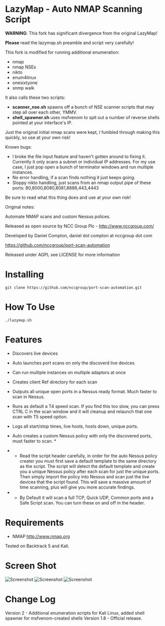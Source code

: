 LazyMap - Auto NMAP Scanning Script
============================================

**WARNING**: This fork has significant divergence from the original LazyMap!

**Please** read the lazymap.sh preamble and script very carefully!

This fork is modified for running additional enumeration:
* nmap
* nmap NSEs
* nikto
* enum4linux
* onesixtyone
* snmp walk

It also calls these two scripts:
* **scanner_nse.sh** spawns off a bunch of NSE scanner scripts that may step all over each other, YMMV.
* **shell_spawner.sh** uses msfvenom to spit out a number of reverse shells pointed at your interface's IP.

Just the original initial nmap scans were kept, I fumbled through making this quickly, so use at your own risk!

Known bugs:
* I broke the file input feature and haven't gotten around to fixing it. Currently it only scans a subnet or individual IP addresses. For my use case, I just pop open a bunch of terminator windows and run multiple instances.
* No error handling, if a scan finds nothing it just keeps going.
* Sloppy nikto handling, just scans from an nmap output pipe of these ports: 80,8000,8080,8081,8888,443,4443

Be sure to read what this thing does and use at your own risk!


Original notes:


Automate NMAP scans and custom Nessus polices.

Released as open source by NCC Group Plc - http://www.nccgroup.com/

Developed by Daniel Compton, daniel dot compton at nccgroup dot com

https://github.com/nccgroup/port-scan-automation

Released under AGPL see LICENSE for more information

Installing  
=======================
    git clone https://github.com/nccgroup/port-scan-automation.git


How To Use	
=======================
    ./lazymap.sh


Features	
=======================

* Discovers live devices
* Auto launches port scans on only the discoverd live devices
* Can run mulitple instances on multiple adaptors at once
* Creates client Ref directory for each scan
* Outputs all unique open ports in a Nessus ready format. Much faster to scan in Nessus.
* Runs as default a T4 speed scan. If you find this too slow, you can press CTRL C in the scan window and it will cleanup and relaunch that one scan with T5 speed option.
* Logs all start/stop times, live hosts, hosts down, unique ports.
* Auto creates a custom Nessus policy with only the discovered ports, must faster to scan. *

* * Read the script header carefully, in order for the auto Nessus policy creater you must first save a default template to the same directory as the script. The script will detect the default template and create you a unique Nessus policy after each scan for just the unique ports. Then simply import the policy into Nessus and scan just the live devices that the  script found. This will save a massive amount of time scanning, plus will give you more accurate findings.

* * By Default it will scan a full TCP, Quick UDP, Common ports and a Safe Script scan. You can turn these on and off in the header. 

Requirements   
=======================
* NMAP http://www.nmap.org

Tested on Backtrack 5 and Kali.


Screen Shot    
=======================
<img src="http://www.commonexploits.com/wp-content/uploads/2012/12/ping.png" alt="Screenshot" style="max-width:100%;">

<img src="http://www.commonexploits.com/wp-content/uploads/2012/12/scans.png" alt="Screenshot" style="max-width:100%;">

<img src="http://www.commonexploits.com/wp-content/uploads/2012/12/unique.png" alt="Screenshot" style="max-width:100%;">

Change Log
=======================

Version 2 - Additional enumeration scripts for Kali Linux, added shell spawner for msfvenom-created shells
Version 1.8 - Official release.


